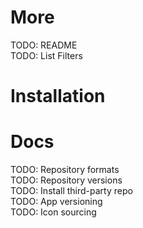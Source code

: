 # More  
TODO: README  
TODO: List Filters  
  
# Installation  
  
# Docs  
TODO: Repository formats  
TODO: Repository versions  
TODO: Install third-party repo  
TODO: App versioning  
TODO: Icon sourcing  
